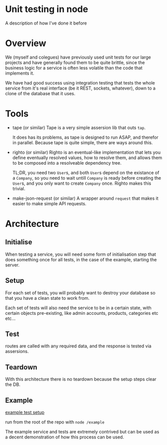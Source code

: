 # Unit testing in node

A description of how I've done it before

# Overview

We (myself and colegues) have previously used unit tests for our large projects
and have generally found them to be quite brittle, since the business logic for
a service is often less volatile than the code that implements it.

We have had good success using integration testing that tests the whole service
from it's real interface (be it REST, sockets, whatever), down to a clone of the
database that it uses.

# Tools

 - tape (or similar)
    Tape is a very simple assersion lib that outs `tap`.

    It does has its problems, as tape is designed to run ASAP, and therefor in
    parallel. Because tape is quite simple, there are ways around this.

 - righto (or similar)
    Righto is an eventual-like implementation that lets you define eventually
    resolved values, how to resolve them, and allows them to be composed into
    a resolveable dependency tree.

    TL;DR, you need two `User`s, and both `User`s depend on the existance of a
    `Company`, so you need to wait untill `Company` is ready before creating
    the `User`s, and you only want to create `Company` once. Righto makes this
    trivial.

 - make-json-request (or similar)
    A wrapper around `request` that makes it easier to make simple API requests.

# Architecture

## Initialise

When testing a service, you will need some form of initialisation step that does
something once for all tests, in the case of the example, starting the server.

## Setup

For each set of tests, you will probably want to destroy your database so that
you have a clean state to work from.

Each set of tests will also need the service to be in a certain state, with
certain objects pre-existing, like admin accounts, products, categories etc etc...

## Test

routes are called with any required data, and the response is tested via assersions.

## Teardown

With this architecture there is no teardown because the setup steps clear the DB.

## Example

[example test setup](/example)

run from the root of the repo with `node /example`

The example service and tests are extremely contrived but can be used as a decent
demonstration of how this process can be used.